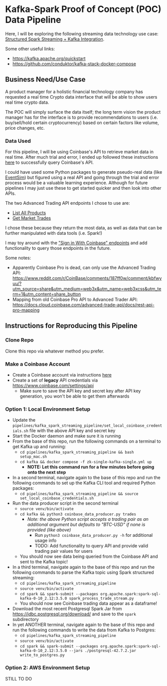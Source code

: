# Kafka-Spark Proof of Concept (POC) Data Pipeline

Here, I will be exploring the following streaming data technology use case: [Structured Spark Streaming + Kafka Integration](https://spark.apache.org/docs/latest/structured-streaming-kafka-integration.html).

Some other useful links:
- https://kafka.apache.org/quickstart
- https://github.com/conduktor/kafka-stack-docker-compose

## Business Need/Use Case

A product manager for a holistic financial technology company has requested a real time Crypto data interface that will be able to show users real time crypto data.

The POC will simply surface the data itself; the long term vision the product manager has for the interface is to provide recommendations to users (i.e. buy/sell/hold certain cryptocurrency) based on certain factors like volume, price changes, etc.

### Data Used 

For this pipeline, I will be using Coinbase's API to retrieve market data in real time. After much trial and error, I ended up followed these instructions [here](https://docs.cloud.coinbase.com/advanced-trade-api/docs/auth#legacy-api-keys) to successfully query Coinbase's API.

I could have used some Python packages to generate pseudo-real data (like [EventSim](https://github.com/viirya/eventsim)) but figured using a real API and going through the trial and error process would be a valuable learning experience. Although for future pipelines I may just use these to get started quicker and then look into other APIs.

The two Advanced Trading API endpoints I chose to use are:
- [List All Products](https://docs.cloud.coinbase.com/advanced-trade-api/reference/retailbrokerageapi_getproducts)
- [Get Market Trades](https://docs.cloud.coinbase.com/advanced-trade-api/reference/retailbrokerageapi_getmarkettrades)

I chose these because they return the most data, as well as data that can be further manipulated with data tools (i.e. Spark!)

I may toy around with the ["Sign in With Coinbase" endpoints](https://docs.cloud.coinbase.com/sign-in-with-coinbase/docs/welcome) and add functionality to query those endpoints in the future.

Some notes:
- Apparently Coinbase Pro is dead, can only use the Advanced Trading API: https://www.reddit.com/r/CoinBase/comments/187ff0w/comment/kbfwyuu/?utm_source=share&utm_medium=web3x&utm_name=web3xcss&utm_term=1&utm_content=share_button
- Mapping from old Coinbase Pro API to Advanced Trader API: https://docs.cloud.coinbase.com/advanced-trade-api/docs/rest-api-pro-mapping

## Instructions for Reproducing this Pipeline

### Clone Repo

Clone this repo via whatever method you prefer.

### Make a Coinbase Account
- Create a Coinbase account via instructions [here](https://help.coinbase.com/en-au/coinbase/getting-started/getting-started-with-coinbase/create-a-coinbase-account)
- Create a set of **legacy** API credentials via https://www.coinbase.com/settings/api
    - Make sure to save the API key and secret key after API key generation, you won't be able to get them afterwards

### Option 1: Local Environment Setup
- Update the `pipelines/kafka_spark_streaming_pipeline/set_local_coinbase_credentials.sh` file with the above API key and secret key
- Start the Docker daemon and make sure it is running
- From the base of this repo, run the following commands on a terminal to get Kafka up and running:
    - `cd pipelines/kafka_spark_streaming_pipeline && bash setup_mac.sh`
    - `cd kafka && docker compose -f zk-single-kafka-single.yml up`
        - **NOTE: Let this command run for a few minutes before going onto the next step**
- In a second terminal, navigate again to the base of this repo and run the following commands to set up the Kafka CLI tool and required Python packages:
    - `cd pipelines/kafka_spark_streaming_pipeline && source set_local_coinbase_credentials.sh`
- Run the data producer script in the second terminal
    - `source venv/bin/activate`
    - `cd kafka && python3 coinbase_data_producer.py trades`
        - *Note: the above Python script accepts a trading pair as an additional argument but defaults to "BTC-USD" if none is provided (like above)*
            - Run `python3 coinbase_data_producer.py -h` for additional usage info
            - TODO: Add functionality to query API and provide valid trading pair values for users
    - You should now see data being queried from the Coinbase API and sent to the Kafka topic!
- In a third terminal, navigate again to the base of this repo and run the following commands to parse the Kafka topic using Spark structured streaming:
    - `cd pipelines/kafka_spark_streaming_pipeline`
    - `source venv/bin/activate`
    - `cd spark && spark-submit --packages org.apache.spark:spark-sql-kafka-0-10_2.12:3.5.0 spark_process_trade_stream.py`
    - You should now see Coinbase trading data appear as a dataframe!
- Download the most recent Postgresql Spark Jar from https://jdbc.postgresql.org/download/ and save to the `spark` subdirectory
- In yet ANOTHER terminal, navigate again to the base of this repo and run the following commands to write the data from Kafka to Postgres:
    - `cd pipelines/kafka_spark_streaming_pipeline`
    - `source venv/bin/activate`
    - `cd spark && spark-submit --packages org.apache.spark:spark-sql-kafka-0-10_2.12:3.5.0 --jars ./postgresql-42.7.2.jar write_to_postgres.py`

### Option 2: AWS Environment Setup

STILL TO DO